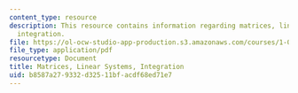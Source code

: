 ```yaml
---
content_type: resource
description: This resource contains information regarding matrices, linear systems,
  integration.
file: https://ol-ocw-studio-app-production.s3.amazonaws.com/courses/1-00-introduction-to-computers-and-engineering-problem-solving-spring-2012/b8587a279332d32511bfacdf68ed71e7_MIT1_00S12_REC_11.pdf
file_type: application/pdf
resourcetype: Document
title: Matrices, Linear Systems, Integration
uid: b8587a27-9332-d325-11bf-acdf68ed71e7
---
```

